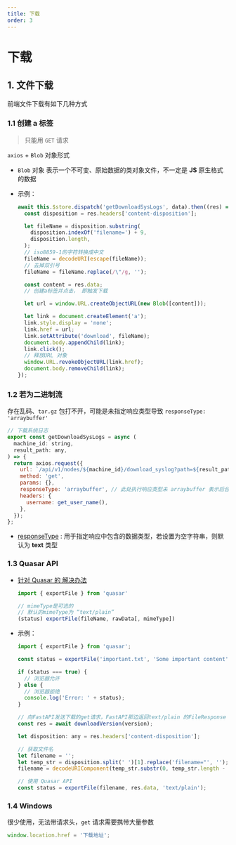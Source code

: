 ```yaml
---
title: 下载
order: 3
---
```


# 下载

## 1. 文件下载

前端文件下载有如下几种方式

### 1.1 创建 a 标签

> 只能用 `GET` 请求

`axios` + `Blob` 对象形式

- `Blob` 对象 表示一个不可变、原始数据的类对象文件，不一定是 **JS** 原生格式的数据

- 示例：

  ```js
  await this.$store.dispatch('getDownloadSysLogs', data).then((res) => {
    const disposition = res.headers['content-disposition'];

    let fileName = disposition.substring(
      disposition.indexOf('filename=') + 9,
      disposition.length,
    );
    // iso8859-1的字符转换成中文
    fileName = decodeURI(escape(fileName));
    // 去掉双引号
    fileName = fileName.replace(/\"/g, '');

    const content = res.data;
    // 创建a标签并点击， 即触发下载

    let url = window.URL.createObjectURL(new Blob([content]));

    let link = document.createElement('a');
    link.style.display = 'none';
    link.href = url;
    link.setAttribute('download', fileName);
    document.body.appendChild(link);
    link.click();
    // 释放URL 对象
    window.URL.revokeObjectURL(link.href);
    document.body.removeChild(link);
  });
  ```

### 1.2 若为二进制流

存在乱码、`tar.gz` 包打不开，可能是未指定响应类型导致 `responseType: 'arraybuffer'`

```js
// 下载系统日志
export const getDownloadSysLogs = async (
  machine_id: string,
  result_path: any,
) => {
  return axios.request({
    url: `/api/v1/nodes/${machine_id}/download_syslog?path=${result_path}`,
    method: 'get',
    params: {},
    responseType: 'arraybuffer', // 此处执行响应类型未 arraybuffer 表示后台返回了二进制数据
    headers: {
      username: get_user_name(),
    },
  });
};
```

- [responseType](https://developer.mozilla.org/zh-CN/docs/Web/API/XMLHttpRequest/responseType) : 用于指定响应中包含的数据类型，若设置为空字符串，则默认为 **text** 类型

### 1.3 Quasar API

- [针对 Quasar 的 解决办法](http://www.quasarchs.com/quasar-utils/other-utils/)

  ```js
  import { exportFile } from 'quasar'

  // mimeType是可选的
  // 默认的mimeType为 “text/plain”
  (status) exportFile(fileName, rawData[, mimeType])
  ```

- 示例：

  ```js
  import { exportFile } from 'quasar';

  const status = exportFile('important.txt', 'Some important content');

  if (status === true) {
    // 浏览器允许
  } else {
    // 浏览器拒绝
    console.log('Error: ' + status);
  }

  // 向FastAPI发送下载的get请求，FastAPI那边返回text/plain 的FileResponse
  const res = await downloadVersion(version);

  let disposition: any = res.headers['content-disposition'];

  // 获取文件名
  let filename = '';
  let temp_str = disposition.split(' ')[1].replace('filename="', '');
  filename = decodeURIComponent(temp_str.substr(0, temp_str.length - 1));

  // 使用 Quasar API
  const status = exportFile(filename, res.data, 'text/plain');
  ```

### 1.4 Windows

很少使用，无法带请求头，`get` 请求需要携带大量参数

```js
window.location.href = '下载地址';
```

